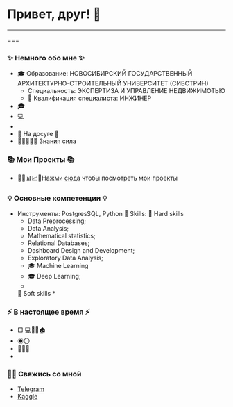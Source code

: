 # Привет, друг! 👋
---
===

### ✨ Немного обо мне ✨ 
* 🎓 Образование: НОВОСИБИРСКИЙ ГОСУДАРСТВЕННЫЙ АРХИТЕКТУРНО-СТРОИТЕЛЬНЫЙ УНИВЕРСИТЕТ (СИБСТРИН)
  - Специальность: ЭКСПЕРТИЗА И УПРАВЛЕНИЕ НЕДВИЖИМОТЬЮ
  - 📐 Квалификация специалиста: ИНЖИНЕР
* 🎓
* 💻 
* 
* 🏃 На досуге  📖
* 👨‍💻👩‍🎓💪 Знания сила

### 📚 Мои Проекты 📚

* 👨‍💼📊📈📁Нажми [сюда]() чтобы посмотреть мои проекты
### 

### 💡 Основные компетенции 💡
- Инструменты: PostgresSQL, Python
🔷 Skills: 
  🔸 Hard skills
    * Data Preprocessing; 
    * Data Analysis;
    * Mathematical statistics;
    * Relational Databases;
    * Dashboard Design and Development;
    * Exploratory Data Analysis;
    * 🎓 Machine Learning
    * 🎓 Deep Learning;
    * 
  🔹 Soft skills
    *
    

### ⚡️ В настоящее время ⚡️
- □ 💻📱🧑🏠
- ◉〇
- 🧑🏼‍🎓
- 

### 🙌🏻 Свяжись со мной
- [Telegram]()
- [Kaggle]()
